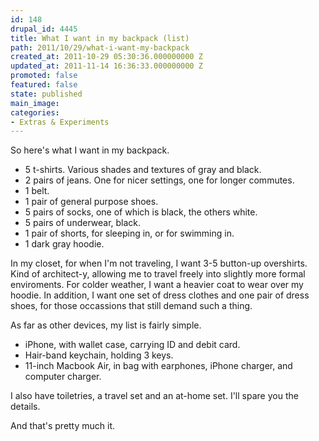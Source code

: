 ```yaml
---
id: 148
drupal_id: 4445
title: What I want in my backpack (list)
path: 2011/10/29/what-i-want-my-backpack
created_at: 2011-10-29 05:30:36.000000000 Z
updated_at: 2011-11-14 16:36:33.000000000 Z
promoted: false
featured: false
state: published
main_image: 
categories:
- Extras & Experiments
---
```

So here's what I want in my backpack.

+ 5 t-shirts. Various shades and textures of gray and black.
+ 2 pairs of jeans. One for nicer settings, one for longer commutes.
+ 1 belt.
+ 1 pair of general purpose shoes.
+ 5 pairs of socks, one of which is black, the others white.
+ 5 pairs of underwear, black.
+ 1 pair of shorts, for sleeping in, or for swimming in.
+ 1 dark gray hoodie.

In my closet, for when I'm not traveling, I want 3-5 button-up overshirts. Kind of architect-y, allowing me to travel freely into slightly more formal enviroments. For colder weather, I want a heavier coat to wear over my hoodie. In addition, I want one set of dress clothes and one pair of dress shoes, for those occassions that still demand such a thing.

As far as other devices, my list is fairly simple.

+ iPhone, with wallet case, carrying ID and debit card.
+ Hair-band keychain, holding 3 keys.
+ 11-inch Macbook Air, in bag with earphones, iPhone charger, and computer charger.

I also have toiletries, a travel set and an at-home set. I'll spare you the details.

And that's pretty much it.
